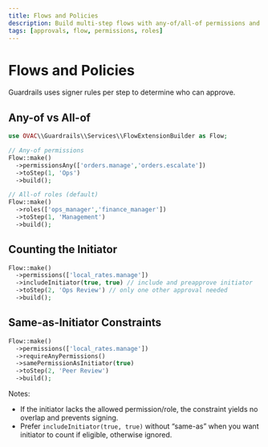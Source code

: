 ```yaml
---
title: Flows and Policies
description: Build multi-step flows with any-of/all-of permissions and roles.
tags: [approvals, flow, permissions, roles]
---
```


# Flows and Policies

Guardrails uses signer rules per step to determine who can approve.

## Any-of vs All-of

```php
use OVAC\\Guardrails\\Services\\FlowExtensionBuilder as Flow;

// Any-of permissions
Flow::make()
  ->permissionsAny(['orders.manage','orders.escalate'])
  ->toStep(1, 'Ops')
  ->build();

// All-of roles (default)
Flow::make()
  ->roles(['ops_manager','finance_manager'])
  ->toStep(1, 'Management')
  ->build();
```

## Counting the Initiator

```php
Flow::make()
  ->permissions(['local_rates.manage'])
  ->includeInitiator(true, true) // include and preapprove initiator
  ->toStep(2, 'Ops Review') // only one other approval needed
  ->build();
```

## Same-as-Initiator Constraints

```php
Flow::make()
  ->permissions(['local_rates.manage'])
  ->requireAnyPermissions()
  ->samePermissionAsInitiator(true)
  ->toStep(2, 'Peer Review')
  ->build();
```

Notes:
- If the initiator lacks the allowed permission/role, the constraint yields no overlap and prevents signing.
- Prefer `includeInitiator(true, true)` without “same-as” when you want initiator to count if eligible, otherwise ignored.

